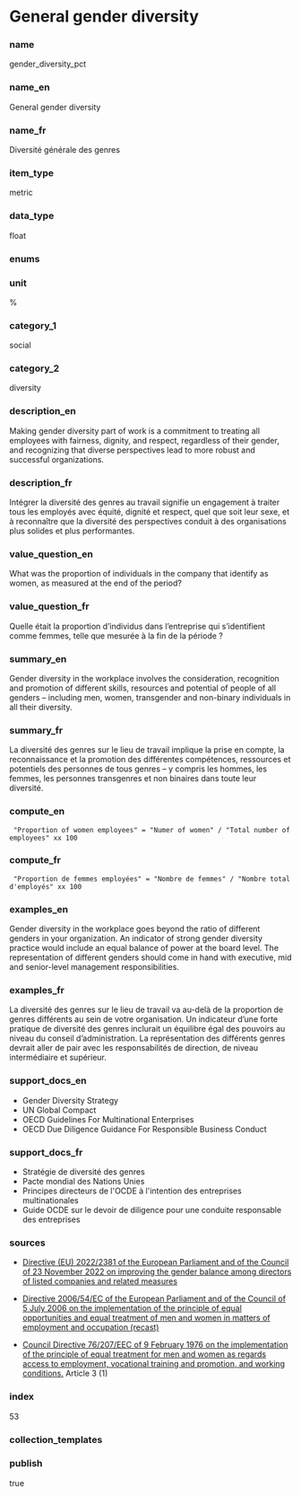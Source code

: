 # General gender diversity

### name

gender_diversity_pct

### name_en

General gender diversity

### name_fr

Diversité générale des genres

### item_type

metric

### data_type

float

### enums



### unit

%

### category_1

social

### category_2

diversity

### description_en

Making gender diversity part of work is a commitment to treating all employees with fairness,
dignity, and respect, regardless of their gender, and recognizing that diverse perspectives lead
to more robust and successful organizations.

### description_fr

Intégrer la diversité des genres au travail signifie un engagement à traiter tous les employés
avec équité, dignité et respect, quel que soit leur sexe, et à reconnaître que la diversité des
perspectives conduit à des organisations plus solides et plus performantes.

### value_question_en

What was the proportion of individuals in the company that identify as women,
as measured at the end of the period?

### value_question_fr

Quelle était la proportion d’individus dans l’entreprise qui s’identifient comme femmes, telle que
mesurée à la fin de la période ?

### summary_en

Gender diversity in the workplace involves the consideration, recognition and promotion of
different skills, resources and potential of people of all genders – including men, women,
transgender and non-binary individuals in all their diversity. 

### summary_fr

La diversité des genres sur le lieu de travail implique la prise en compte, la reconnaissance et
la promotion des différentes compétences, ressources et potentiels des personnes de tous genres –
y compris les hommes, les femmes, les personnes transgenres et non binaires dans toute leur
diversité.

### compute_en


` "Proportion of women employees" = "Numer of women" / "Total number of employees" xx 100`


### compute_fr


` "Proportion de femmes employées" = "Nombre de femmes" / "Nombre total d'employés" xx 100`


### examples_en

Gender diversity in the workplace goes beyond the ratio of different genders in your organization.
An indicator of strong gender diversity practice would include an equal balance of power at the
board level. The representation of different genders should come in hand with executive, mid
and senior-level management responsibilities.

### examples_fr

La diversité des genres sur le lieu de travail va au-delà de la proportion de genres différents
au sein de votre organisation. Un indicateur d’une forte pratique de diversité des genres
inclurait un équilibre égal des pouvoirs au niveau du conseil d’administration. La représentation
des différents genres devrait aller de pair avec les responsabilités de direction, de niveau
intermédiaire et supérieur.

### support_docs_en

- Gender Diversity Strategy
- UN Global Compact
- OECD Guidelines For Multinational Enterprises
- OECD Due Diligence Guidance For Responsible Business Conduct


### support_docs_fr

- Stratégie de diversité des genres
- Pacte mondial des Nations Unies
- Principes directeurs de l'OCDE à l'intention des entreprises multinationales
- Guide OCDE sur le devoir de diligence pour une conduite responsable des entreprises

### sources

- [Directive (EU) 2022/2381 of the European Parliament and of the Council of 23 November 2022 on
improving the gender balance among directors of listed companies and related measures](https://eur-lex.europa.eu/legal-content/EN/TXT/?uri=uriserv:OJ.L_.2022.315.01.0044.01.ENG)

- [Directive 2006/54/EC of the European Parliament and of the Council of 5 July 2006 on the
implementation of the principle of equal opportunities and equal treatment of men and women
in matters of employment and occupation (recast)](https://eur-lex.europa.eu/legal-content/EN/TXT/?uri=celex%3A32006L0054)

- [Council Directive 76/207/EEC of 9 February 1976 on the implementation of the principle of equal
treatment for men and women as regards access to employment, vocational training and promotion,
and working conditions.](https://eur-lex.europa.eu/legal-content/EN/TXT/?uri=celex%3A31976L0207) Article 3 (1)

### index

53

### collection_templates



### publish

true
